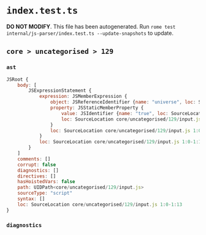 # `index.test.ts`

**DO NOT MODIFY**. This file has been autogenerated. Run `rome test internal/js-parser/index.test.ts --update-snapshots` to update.

## `core > uncategorised > 129`

### `ast`

```javascript
JSRoot {
	body: [
		JSExpressionStatement {
			expression: JSMemberExpression {
				object: JSReferenceIdentifier {name: "universe", loc: SourceLocation core/uncategorised/129/input.js 1:0-1:8 (universe)}
				property: JSStaticMemberProperty {
					value: JSIdentifier {name: "true", loc: SourceLocation core/uncategorised/129/input.js 1:9-1:13 (true)}
					loc: SourceLocation core/uncategorised/129/input.js 1:9-1:13 (true)
				}
				loc: SourceLocation core/uncategorised/129/input.js 1:0-1:13
			}
			loc: SourceLocation core/uncategorised/129/input.js 1:0-1:13
		}
	]
	comments: []
	corrupt: false
	diagnostics: []
	directives: []
	hasHoistedVars: false
	path: UIDPath<core/uncategorised/129/input.js>
	sourceType: "script"
	syntax: []
	loc: SourceLocation core/uncategorised/129/input.js 1:0-1:13
}
```

### `diagnostics`

```

```
